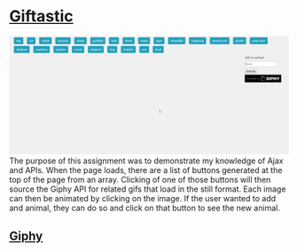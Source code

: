 # [Giftastic](https://armonkahil.github.io/Giftastic/)
![Demo](assets/images/demo.gif)
The purpose of this assignment was to demonstrate my knowledge of Ajax and APIs. When the page loads, there are a list of buttons generated at the top of the page from an array. Clicking of one of those buttons will then source the Giphy API for related gifs that load in the still format. Each image can then be animated by clicking on the image. If the user wanted to add and animal, they can do so and click on that button to see the new animal.

## [Giphy](https//www.gihpy.com)





